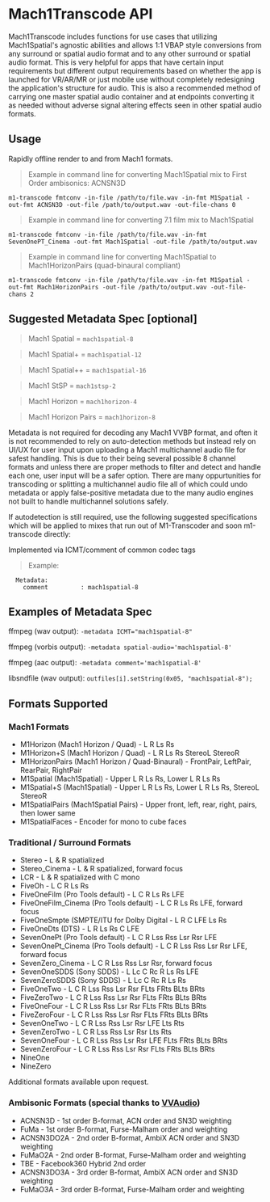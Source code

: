 # Mach1Transcode API

Mach1Transcode includes functions for use cases that utilizing Mach1Spatial's agnostic abilities and allows 1:1 VBAP style conversions from any surround or spatial audio format and to any other surround or spatial audio format. This is very helpful for apps that have certain input requirements but different output requirements based on whether the app is launched for VR/AR/MR or just mobile use without completely redesigning the application's structure for audio. This is also a recommended method of carrying one master spatial audio container and at endpoints converting it as needed without adverse signal altering effects seen in other spatial audio formats. 

## Usage
Rapidly offline render to and from Mach1 formats.

> Example in command line for converting Mach1Spatial mix to First Order ambisonics: ACNSN3D

```
m1-transcode fmtconv -in-file /path/to/file.wav -in-fmt M1Spatial -out-fmt ACNSN3D -out-file /path/to/output.wav -out-file-chans 0
```

> Example in command line for converting 7.1 film mix to Mach1Spatial

```
m1-transcode fmtconv -in-file /path/to/file.wav -in-fmt SevenOnePT_Cinema -out-fmt Mach1Spatial -out-file /path/to/output.wav
```

> Example in command line for converting Mach1Spatial to Mach1HorizonPairs (quad-binaural compliant)

```
m1-transcode fmtconv -in-file /path/to/file.wav -in-fmt M1Spatial -out-fmt Mach1HorizonPairs -out-file /path/to/output.wav -out-file-chans 2
```

## Suggested Metadata Spec [optional]

> Mach1 Spatial = `mach1spatial-8`


> Mach1 Spatial+ = `mach1spatial-12`


> Mach1 Spatial++ = `mach1spatial-16`


> Mach1 StSP = `mach1stsp-2`


> Mach1 Horizon = `mach1horizon-4`


> Mach1 Horizon Pairs = `mach1horizon-8`

Metadata is not required for decoding any Mach1 VVBP format, and often it is not recommended to rely on auto-detection methods but instead rely on UI/UX for user input upon uploading a Mach1 multichannel audio file for safest handling. This is due to their being several possible 8 channel formats and unless there are proper methods to filter and detect and handle each one, user input will be a safer option. There are many oppurtunities for transcoding or splitting a multichannel audio file all of which could undo metadata or apply false-positive metadata due to the many audio engines not built to handle multichannel solutions safely. 

If autodetection is still required, use the following suggested specifications which will be applied to mixes that run out of M1-Transcoder and soon m1-transcode directly:

<aside class="notice">Implemented via ICMT/comment of common codec tags</aside>

> Example:

```
  Metadata:
    comment         : mach1spatial-8
```

## Examples of Metadata Spec
ffmpeg (wav output): `-metadata ICMT="mach1spatial-8"`

ffmpeg (vorbis output): `-metadata spatial-audio='mach1spatial-8'`

ffmpeg (aac output): `-metadata comment='mach1spatial-8'`

libsndfile (wav output): `outfiles[i].setString(0x05, "mach1spatial-8");`

## Formats Supported

### Mach1 Formats

 - M1Horizon (Mach1 Horizon / Quad) - L R Ls Rs
 - M1Horizon+S (Mach1 Horizon / Quad) - L R Ls Rs StereoL StereoR
 - M1HorizonPairs (Mach1 Horizon / Quad-Binaural) - FrontPair, LeftPair, RearPair, RightPair
 - M1Spatial (Mach1Spatial) - Upper L R Ls Rs, Lower L R Ls Rs
 - M1Spatial+S (Mach1Spatial) - Upper L R Ls Rs, Lower L R Ls Rs, StereoL StereoR
 - M1SpatialPairs (Mach1Spatial Pairs) - Upper front, left, rear, right, pairs, then lower same
 - M1SpatialFaces - Encoder for mono to cube faces

### Traditional / Surround Formats

 - Stereo - L & R spatialized
 - Stereo_Cinema - L & R spatialized, forward focus
 - LCR - L & R spatialized with C mono
 - FiveOh - L C R Ls Rs
 - FiveOneFilm (Pro Tools default) - L C R Ls Rs LFE
 - FiveOneFilm_Cinema (Pro Tools default) - L C R Ls Rs LFE, forward focus
 - FiveOneSmpte (SMPTE/ITU for Dolby Digital - L R C LFE Ls Rs
 - FiveOneDts (DTS) - L R Ls Rs C LFE
 - SevenOnePt (Pro Tools default) - L C R Lss Rss Lsr Rsr LFE
 - SevenOnePt_Cinema (Pro Tools default) - L C R Lss Rss Lsr Rsr LFE, forward focus
 - SevenZero_Cinema - L C R Lss Rss Lsr Rsr, forward focus
 - SevenOneSDDS (Sony SDDS) - L Lc C Rc R Ls Rs LFE
 - SevenZeroSDDS (Sony SDDS) - L Lc C Rc R Ls Rs
 - FiveOneTwo - L C R Lss Rss Lsr Rsr FLts FRts BLts BRts
 - FiveZeroTwo - L C R Lss Rss Lsr Rsr FLts FRts BLts BRts
 - FiveOneFour - L C R Lss Rss Lsr Rsr FLts FRts BLts BRts
 - FiveZeroFour - L C R Lss Rss Lsr Rsr FLts FRts BLts BRts
 - SevenOneTwo - L C R Lss Rss Lsr Rsr LFE Lts Rts
 - SevenZeroTwo - L C R Lss Rss Lsr Rsr Lts Rts
 - SevenOneFour - L C R Lss Rss Lsr Rsr LFE FLts FRts BLts BRts
 - SevenZeroFour - L C R Lss Rss Lsr Rsr FLts FRts BLts BRts
 - NineOne 
 - NineZero

 <aside class="notice">Additional formats available upon request.</aside>

### Ambisonic Formats (special thanks to [VVAudio](https://www.vvaudio.com/))

 - ACNSN3D - 1st order B-format, ACN order and SN3D weighting
 - FuMa - 1st order B-format, Furse-Malham order and weighting
 - ACNSN3DO2A - 2nd order B-format, AmbiX ACN order and SN3D weighting
 - FuMaO2A - 2nd order B-format, Furse-Malham order and weighting
 - TBE - Facebook360 Hybrid 2nd order
 - ACNSN3DO3A - 3rd order B-format, AmbiX ACN order and SN3D weighting
 - FuMaO3A - 3rd order B-format, Furse-Malham order and weighting
